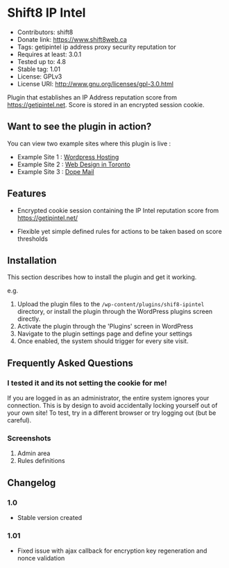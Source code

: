 # Shift8 IP Intel 
* Contributors: shift8
* Donate link: https://www.shift8web.ca
* Tags: getipintel ip address proxy security reputation tor
* Requires at least: 3.0.1
* Tested up to: 4.8
* Stable tag: 1.01
* License: GPLv3
* License URI: http://www.gnu.org/licenses/gpl-3.0.html

Plugin that establishes an IP Address reputation score from https://getipintel.net. Score is stored in an encrypted session cookie.

## Want to see the plugin in action?

You can view two example sites where this plugin is live :

- Example Site 1 : [Wordpress Hosting](https://www.stackstar.com "Wordpress Hosting")
- Example Site 2 : [Web Design in Toronto](https://www.shift8web.ca "Web Design in Toronto")
- Example Site 3 : [Dope Mail](https://dopemail.com "Buy weed online")

## Features 

- Encrypted cookie session containing the IP Intel reputation score from https://getipintel.net/

- Flexible yet simple defined rules for actions to be taken based on score thresholds


## Installation 

This section describes how to install the plugin and get it working.

e.g.

1. Upload the plugin files to the `/wp-content/plugins/shif8-ipintel` directory, or install the plugin through the WordPress plugins screen directly.
2. Activate the plugin through the 'Plugins' screen in WordPress
3. Navigate to the plugin settings page and define your settings
3. Once enabled, the system should trigger for every site visit.

## Frequently Asked Questions 

### I tested it and its not setting the cookie for me!

If you are logged in as an administrator, the entire system ignores your connection. This is by design to avoid accidentally locking yourself out of your own site! To test, try in a different browser or try logging out (but be careful).

### Screenshots 

1. Admin area 
2. Rules definitions

## Changelog 

### 1.0 
* Stable version created

### 1.01
* Fixed issue with ajax callback for encryption key regeneration and nonce validation
